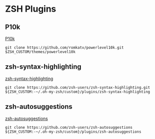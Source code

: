 # ZSH Plugins

## P10k

[P10k](https://github.com/romkatv/powerlevel10k)

`git clone https://github.com/romkatv/powerlevel10k.git $ZSH_CUSTOM/themes/powerlevel10k`

## zsh-syntax-highlighting

[zsh-syntax-highlighting](https://github.com/zsh-users/zsh-syntax-highlighting)

`git clone https://github.com/zsh-users/zsh-syntax-highlighting.git ${ZSH_CUSTOM:-~/.oh-my-zsh/custom}/plugins/zsh-syntax-highlighting`

## zsh-autosuggestions

[zsh-autosuggestions](https://github.com/zsh-users/zsh-autosuggestions)

`git clone https://github.com/zsh-users/zsh-autosuggestions ${ZSH_CUSTOM:-~/.oh-my-zsh/custom}/plugins/zsh-autosuggestions`